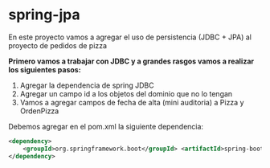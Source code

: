# spring-jpa
En este proyecto vamos a agregar el uso de persistencia (JDBC + JPA) al proyecto de pedidos de pizza


**Primero vamos a trabajar con JDBC y a grandes rasgos vamos a realizar los siguientes pasos:**

<ol>
	<li>Agregar la dependencia de spring JDBC</li>
	<li>Agregar un campo id a los objetos del dominio que no lo tengan</li>
	<li>Vamos a agregar campos de fecha de alta (mini auditoria) a Pizza y OrdenPizza</li>
</ol>


Debemos agregar en el pom.xml la siguiente dependencia:

```xml
<dependency> 
	<groupId>org.springframework.boot</groupId> <artifactId>spring-boot-starter-jdbc</artifactId>
</dependency>
```